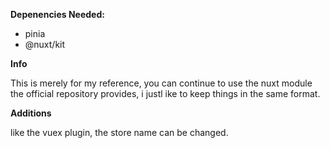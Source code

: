 **Depenencies Needed:**
- pinia
- @nuxt/kit

**Info**

This is merely for my reference, you can continue to use the nuxt module the official repository provides, i justl ike to keep things in the same format. 

**Additions** 

like the vuex plugin, the store name can be changed.
